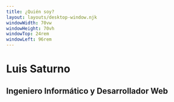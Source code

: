 ```yaml
---
title: ¿Quién soy?
layout: layouts/desktop-window.njk
windowWidth: 70vw
windowHeight: 70vh
windowTop: 24rem
windowLeft: 96rem
---
```


# Luis Saturno
## Ingeniero Informático y Desarrollador Web
